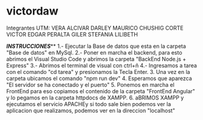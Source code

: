 # victordaw
Integrantes UTM:
VERA ALCIVAR DARLEY MAURICO
CHUSHIG CORTE VICTOR EDGAR
PERALTA GILER STEFANIA LILIBETH



*******INSTRUCCIONES*********
1.- Ejecutar la Base de datos que esta en la carpeta "Base de datos" en MySql.
2.- Poner en marcha el backend, para esto abrimos el Visual Studio Code y abrimos la carpeta "BackEnd Node.js + Express"
3.- Abrimos el terminal de visual con ctrl+ñ
4.- Ingresamos a tarea con el comando "cd tarea" y presionamos la Tecla Enter.
3. Una vez en la carpeta ubicamos el comando "npm run dev"
4. Esperamos que aparezca "El servidor se ha conectado y el puerto"
5. Ponemos en marcha el FrontEnd para eso copiamos el contenido de la carpeta "FrontEnd Angular" y lo pegamos en la carpeta httpdocs de XAMPP.
6. aBRIMOS XAMPP y ejecutamos el servicio APACHEy si todo sale bien podemos ver la aplicacion que realizamos, podemos ver en la direccion "localhost"
